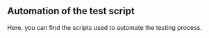 ## Automation of the test script

Here, you can find the scripts used to automate the testing process.
